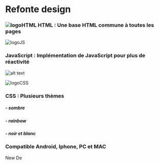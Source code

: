 # Refonte design
[logoHTML]: https://github.com/darkshark400/BLOG/blob/master/icons/html.png
[logoCSS]: https://github.com/darkshark400/BLOG/blob/master/icons/css.png
[logoJS]: https://github.com/darkshark400/BLOG/blob/master/icons/js.png


### ![logoHTML] HTML : Une base HTML commune à toutes les pages

![logoJS]
### JavaScript : Implémentation de JavaScript pour plus de réactivité

![alt text](https://github.com/darkshark400/BLOG/blob/master/icons/html.png "HTML : Une base HTML commune à toutes les pages")

![logoCSS]
### CSS : Plusieurs thèmes

##### - sombre
##### - rainbow
##### - noir et blanc

### Compatible Android, Iphone, PC et MAC


New De

